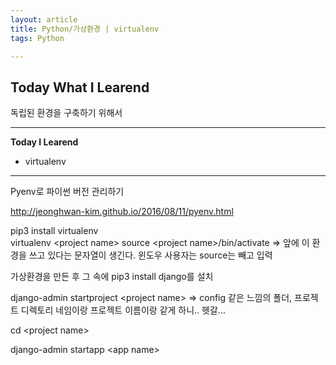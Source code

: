 ```yaml
---
layout: article
title: Python/가상환경 | virtualenv
tags: Python

---
```


## **Today What I Learend**  

독립된 환경을 구축하기 위해서


---
**Today I Learend**


- virtualenv








---
Pyenv로 파이썬 버전 관리하기

http://jeonghwan-kim.github.io/2016/08/11/pyenv.html



pip3 install virtualenv   
virtualenv &lt;project name&gt;
source &lt;project name&gt;/bin/activate => 앞에 이 환경을 쓰고 있다는 문자열이 생긴다. 윈도우 사용자는 source는 빼고 입력

가상환경을 만든 후 그 속에 
pip3 install django를 설치


django-admin startproject &lt;project name&gt; => config 같은 느낌의 폴더, 프로젝트 디렉토리 네임이랑 프로젝트 이름이랑 같게 하니.. 헷갈...

cd &lt;project name&gt;

django-admin startapp &lt;app name&gt;

